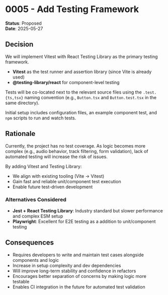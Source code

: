 # 0005 - Add Testing Framework

**Status**: Proposed  
**Date**: 2025-05-27

## Decision

We will implement Vitest with React Testing Library as the primary testing framework.

-   **Vitest** as the test runner and assertion library (since Vite is already used)
-   **@testing-library/react** for component-level testing

Tests will be co-located next to the relevant source files using the `.test.{ts,tsx}` naming convention (e.g., `Button.tsx` and `Button.test.tsx` in the same directory).

Initial setup includes configuration files, an example component test, and `npm` scripts to run and watch tests.

## Rationale

Currently, the project has no test coverage. As logic becomes more complex (e.g., audio behavior, track filtering, form validation), lack of automated testing will increase the risk of issues.

By adding Vitest and Testing Library:

-   We align with existing tooling (Vite → Vitest)
-   Gain fast and reliable unit/component test execution
-   Enable future test-driven development

### Alternatives Considered

-   **Jest + React Testing Library**: Industry standard but slower performance and complex ESM setup
-   **Playwright**: Excellent for E2E testing as a addition to unit/component testing

## Consequences

-   Requires developers to write and maintain test cases alongside components and logic
-   Increase in setup complexity and dev dependencies
-   Will improve long-term stability and confidence in refactors
-   Encourages better separation of concerns by making logic more testable
-   Enables CI integration in the future for automated test validation
